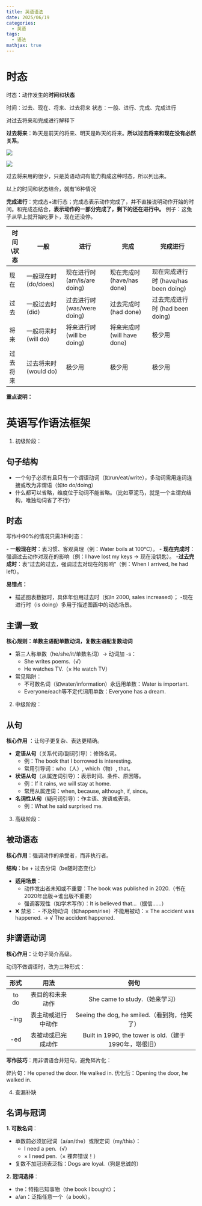 ```yaml
---
title: 英语语法
date: 2025/06/19
categories:
  - 英语
tags:
  - 语法
mathjax: true
---
```


# 时态

时态：动作发生的**时间**和**状态**

时间：过去、现在、将来、过去将来
状态：一般、进行、完成、完成进行

对过去将来和完成进行解释下


**过去将来**：昨天是前天的将来、明天是昨天的将来。**所以过去将来和现在没有必然关系**。

![](https://cdn.jsdelivr.net/gh/gaofeng-lin/picture_bed/img1/Snipaste_2025-06-19_11-12-06.png)


![](https://cdn.jsdelivr.net/gh/gaofeng-lin/picture_bed/img1/Snipaste_2025-06-19_11-14-23.png)

过去将来用的很少，只是英语动词有能力构成这种时态，所以列出来。

以上的时间和状态结合，就有16种情况

**完成进行**：完成态+进行态；完成态表示动作完成了，并不直接说明动作开始的时间。和完成态结合，**表示动作的一部分完成了，剩下的还在进行中。**
例子：这兔子从早上就开始吃萝卜，现在还没停。

| 时间\状态 | 一般               | 进行                       | 完成                     | 完成进行                          |
|-------|------------------|--------------------------|------------------------|-------------------------------|
| 现在    | 一般现在时 (do/does)  | 现在进行时 (am/is/are doing)	 | 现在完成时 (have/has done)  | 现在完成进行时 (have/has been doing) |
| 过去    | 一般过去时 (did)      | 过去进行时 (was/were doing)   | 过去完成时 (had done)       | 过去完成进行时 (had been doing)      |
| 将来    | 一般将来时 (will do)  | 将来进行时 (will be doing)    | 将来完成时 (will have done) | 极少用                           |
| 过去将来  | 过去将来时 (would do) | 极少用                      | 极少用                    | 极少用                           |


**重点说明​​：**




# 英语写作语法框架

1. 初级阶段：

## 句子结构

-   一个句子必须有​​且只有一个​​谓语动词（如run/eat/write），多动词需用连词连接或改为非谓语（如to do/doing）
-   什么都可以省略，维度位于动词不能省略。（比如草泥马，就是一个主谓宾结构，唯独动词省了不行）


## 时态

写作中​​90%的情况只需3种时态​​：


​-  **​一般现在时**​​：表习惯、客观真理（例：Water boils at 100°C）。
​-  **​现在完成时**​​：强调过去动作对现在的影响（例：I have lost my keys → 现在没钥匙）。
​-  **​过去完成时**​​：表“过去的过去，强调过去对现在的影响”（例：When I arrived, he had left）。


**易错点​​：**

-   描述图表数据时，​​具体年份用过去时​​（如In 2000, sales increased）；
​-  ​现在进行时​​（is doing）多用于描述图画中的动态场景。

## 主谓一致

**核心规则：单数主语配单数动词，复数主语配复数动词​​**

-   第三人称单数（he/she/it/单数名词）→ 动词加 ​​-s​​：
    -   She writes poems.（√）
    -   He watches TV.（× He watch TV）
-   常见陷阱：
    -   不可数名词（如water/information）​​永远用单数​​：Water is important.
    -   Everyone/each等不定代词​​用单数​​：Everyone has a dream.

2. 中级阶段：

## 从句

**核心作用** ：让句子更复杂、表达更精确。

-   **定语从句**（关系代词/副词引导）：修饰名词。
    -   例：The book that I borrowed is interesting.
    -   常用引导词：who（人）, which（物）, that。
-   **状语从句**（从属连词引导）：表示时间、条件、原因等。
    -   例：If it rains, we will stay at home.
    -   常用从属连词：when, because, although, if, since。
-   **名词性从句**（疑问词引导）：作主语、宾语或表语。
    -   例：What he said surprised me.

3. 高级阶段：

## 被动语态

**核心作用**：强调动作的承受者，而非执行者。

**结构**：be + 过去分词（be随时态变化）​​

-   **适用场景**：
    -   动作发出者未知或不重要：The book was published in 2020.（书在2020年出版→谁出版不重要）
    -   强调客观性（如学术写作）：It is believed that...（据信……）
-   ❌ ​​禁忌​​：
​-      ​不及物动词​​（如happen/rise）不能用被动：× The accident was happened. → √ The accident happened.

## 非谓语动词

**核心作用**：让句子简介高级。

动词不做谓语时，改为三种形式：

| 形式       | 用法        | 例句                                            |
|:--------:|:---------:|:---------------------------------------------:|
| to do    | 表目的和未来动作  | She came to study.（她来学习）                      |
| ​​-ing​​ | 表主动或进行中动作 | Seeing the dog, he smiled.（看到狗，他笑了）           |
| ​​-ed​​  | 表被动或已完成动作 | Built in 1990, the tower is old.（建于1990年，塔很旧） |


​**​写作技巧**​​：用非谓语合并短句，避免碎片化：

碎片句：He opened the door. He walked in.
优化后：Opening the door, he walked in.

4. 查漏补缺

## 名词与冠词

**​1. ​可数名词**​​：

-   单数前​​必须加​​冠词（a/an/the）或限定词（my/this）：
    -   I need a pen.（√）
    -   × I need pen.（× 裸奔错误！）
-   复数不加冠词表泛指：Dogs are loyal.（狗是忠诚的）

**​2. ​冠词选择​**​：
-   the：特指已知事物（the book I bought）；
-   a/an：泛指任意一个（a book）。
